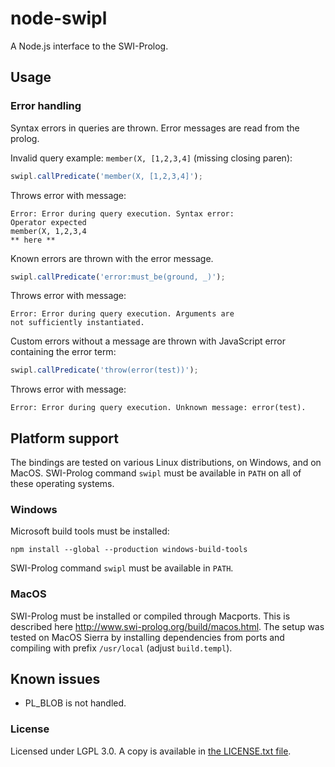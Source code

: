 # node-swipl

A Node.js interface to the SWI-Prolog.

## Usage

### Error handling

Syntax errors in queries are thrown. Error messages
are read from the prolog.

Invalid query example: `member(X, [1,2,3,4]` (missing closing paren):

```js
swipl.callPredicate('member(X, [1,2,3,4]');
```

Throws error with message:

```
Error: Error during query execution. Syntax error:
Operator expected
member(X, 1,2,3,4
** here **
```

Known errors are thrown with the error message.

```js
swipl.callPredicate('error:must_be(ground, _)');
```

Throws error with message:

```
Error: Error during query execution. Arguments are
not sufficiently instantiated.
```

Custom errors without a message are thrown with JavaScript
error containing the error term:

```js
swipl.callPredicate('throw(error(test))');
```

Throws error with message:

```
Error: Error during query execution. Unknown message: error(test).
```

## Platform support

The bindings are tested on various Linux distributions, on Windows,
and on MacOS. SWI-Prolog command `swipl` must be available in `PATH`
on all of these operating systems.

### Windows

Microsoft build tools must be installed:

```
npm install --global --production windows-build-tools
```

SWI-Prolog command `swipl` must be available in `PATH`.

### MacOS

SWI-Prolog must be installed or compiled through Macports. This is
described here <http://www.swi-prolog.org/build/macos.html>. The setup was
tested on MacOS Sierra by installing dependencies from ports and compiling
with prefix `/usr/local` (adjust `build.templ`).

## Known issues

 * PL_BLOB is not handled.

### License

Licensed under LGPL 3.0. A copy is available in [the LICENSE.txt file](LICENSE.txt).
